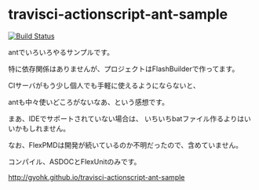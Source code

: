 travisci-actionscript-ant-sample
=====================
[![Build Status](https://travis-ci.org/gyohk/travisci-actionscript-ant-sample.png?branch=master)](https://travis-ci.org/gyohk/travisci-actionscript-ant-sample)

antでいろいろやるサンプルです。

特に依存関係はありませんが、プロジェクトはFlashBuilderで作ってます。

CIサーバがもう少し個人でも手軽に使えるようにならないと、

antも中々使いどころがないなあ、という感想です。

まあ、IDEでサポートされていない場合は、
いちいちbatファイル作るよりはいいかもしれません。

なお、FlexPMDは開発が続いているのか不明だったので、含めていません。

コンパイル、ASDOCとFlexUnitのみです。

http://gyohk.github.io/travisci-actionscript-ant-sample


